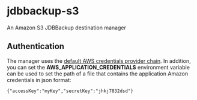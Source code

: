 # jdbbackup-s3
An Amazon S3 JDBBackup destination manager

## Authentication
The manager uses the [default AWS credentials provider chain](https://docs.aws.amazon.com/AWSJavaSDK/latest/javadoc/com/amazonaws/auth/DefaultAWSCredentialsProviderChain.html). In addition, you can set the **AWS_APPLICATION_CREDENTIALS** environment variable can be used to set the path of a file that contains the application Amazon credentials in json format:  
```
{"accessKey":"myKey","secretKey":"jhkj7832dsd"}
```
